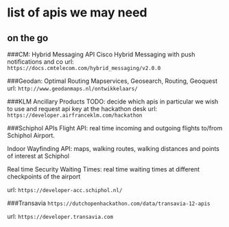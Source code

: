 # list of apis we may need
## on the go
###CM: Hybrid Messaging API
Cisco Hybrid Messaging with push notifications and co
url: `https://docs.cmtelecom.com/hybrid_messaging/v2.0.0`

###Geodan: Optimal Routing
Mapservices, Geosearch, Routing, Geoquest
url: `http://www.geodanmaps.nl/ontwikkelaars/`

###KLM Ancillary Products
TODO: decide which apis in particular we wish to use and request api key at the hackathon desk
url: `https://developer.airfranceklm.com/hackathon`

###Schiphol APIs
Flight API: real time incoming and outgoing flights to/from Schiphol Airport.

Indoor Wayfinding API: maps, walking routes, walking distances and points of interest at Schiphol

Real time Security Waiting Times: real time waiting times at different checkpoints of the airport

url: `https://developer-acc.schiphol.nl/`

###Transavia
`https://dutchopenhackathon.com/data/transavia-12-apis`

url: `https://developer.transavia.com`

